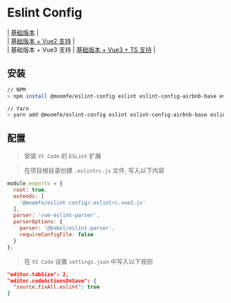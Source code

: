 # Eslint Config

| [基础版本](./README.md) |<br>
| [基础版本 + Vue2 支持](./README.VUE.md) |<br>
| 基础版本 + Vue3 支持 | [基础版本 + Vue3 + TS 支持](./README.VUE3.TS.md) |

## 安装

```bash
// NPM
> npm install @moomfe/eslint-config eslint eslint-config-airbnb-base eslint-plugin-import vue-eslint-parser @babel/core @babel/eslint-parser eslint-plugin-vue --save-dev

// Yarn
> yarn add @moomfe/eslint-config eslint eslint-config-airbnb-base eslint-plugin-import vue-eslint-parser @babel/core @babel/eslint-parser eslint-plugin-vue --dev
```

## 配置

> 安装 `VS Code` 的 `ESLint` 扩展

> 在项目根目录创建 `.eslintrc.js` 文件, 写入以下内容

```js
module.exports = {
  root: true,
  extends: [
    '@moomfe/eslint-config/.eslintrc.vue3.js'
  ],
  parser: 'vue-eslint-parser',
  parserOptions: {
    parser: '@babel/eslint-parser',
    requireConfigFile: false
  }
};
```

> 在 `VS Code` 设置 `settings.json` 中写入以下规则

```json
"editor.tabSize": 2,
"editor.codeActionsOnSave": {
  "source.fixAll.eslint": true
}
```
